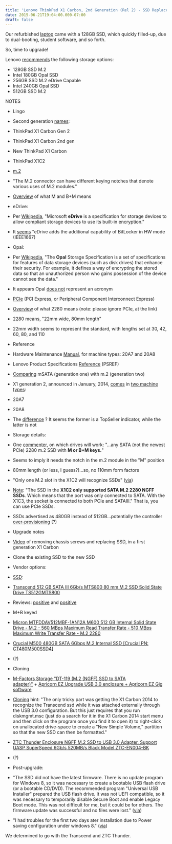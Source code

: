 ```yaml
---
title: 'Lenovo ThinkPad X1 Carbon, 2nd Generation (Rel 2) - SSD Replacement / Upgrade'
date: 2015-06-21T19:04:00.000-07:00
draft: false
---
```


Our refurbished [laptop](http://shop.lenovo.com/us/en/laptops/thinkpad/x-series/x1-carbon-2/#tab-tech_specs) came with a 128GB SSD, which quickly filled-up, due to dual-booting, student software, and so forth.  
  
So, time to upgrade!  
  
Lenovo [recommends](http://shop.lenovo.com/us/en/laptops/thinkpad/x-series/x1-carbon-2/#tab-tech_specs) the following storage options:  

*   128GB SSD M.2
*   Intel 180GB Opal SSD
*   256GB SSD M.2 eDrive Capable
*   Intel 240GB Opal SSD
*   512GB SSD M.2

NOTES

*   Lingo

*   Second generation [names](http://www.thinkscopes.com/2014/12/lenovo-thinkpad-x1-carbon-gen-2-review/):

*   ThinkPad X1 Carbon Gen 2
*   ThinkPad X1 Carbon 2nd gen
*   New ThinkPad X1 Carbon
*   ThinkPad X1C2

*   [m.2](https://en.wikipedia.org/wiki/M.2)

*   "The M.2 connector can have different keying notches that denote various uses of M.2 modules."
*   [Overview](https://en.wikipedia.org/wiki/M.2#Form_factors_and_keying) of what M and B+M means

*   eDrive: 

*   Per [Wikipedia](https://en.wikipedia.org/wiki/BitLocker#Availability), "Microsoft **eDrive** is a specification for storage devices to allow compliant storage devices to use its built-in encryption."
*   It [seems](https://forums.lenovo.com/t5/X-Series-ThinkPad-Laptops/256GB-eDrive-versus-240GB-OPAL/td-p/1412923) "eDrive adds the additional capability of BitLocker in HW mode (IEEE1667)

*   Opal: 

*   Per [Wikipedia](https://en.wikipedia.org/wiki/Opal_Storage_Specification), "The **Opal** Storage Specification is a set of specifications for features of data storage devices (such as disk drives) that enhance their security. For example, it defines a way of encrypting the stored data so that an unauthorized person who gains possession of the device cannot see the data."
*   It appears Opal [does not](http://opal%20is%20not%20an%20acronym./) represent an acronym

*   [PCIe](https://en.wikipedia.org/wiki/PCI_Express) (PCI Express, or Peripheral Component Interconnect Express)
*   [Overview](http://rog.asus.com/313352014/labels/guides/buying-an-m-2-ssd-how-to-tell-which-is-which/) of what 2280 means (note: please ignore PCIe, at the link)

*   2280 means, "22mm wide, 80mm length"
*   22mm width seems to represent the standard, with lengths set at 30, 42, 60, 80, and 110

*   Reference

*   Hardware Maintenance [Manual](http://download.lenovo.com/ibmdl/pub/pc/pccbbs/mobiles_pdf/x1carbon_2_hmm_en_sp40a26110_01.pdf), for machine types: 20A7 and 20A8
*   Lenovo Product Specifications [Reference](http://psref.lenovo.com/Product/158) (PSREF)
*   [Comparing](https://www.sata-io.org/sata-m2-card) mSATA (generation one) with m.2 (generation two)

*   X1 generation 2, announced in January, 2014, [comes](http://support.lenovo.com/fi/fi/find-product-name#thinkpad) in [two machine types](http://support.lenovo.com/us/en/documents/x1-carbon-help):

*   20A7
*   20A8
*   The [difference](https://forums.lenovo.com/t5/X-Series-ThinkPad-Laptops/X1C2-Difference-between-20A7-and-20A8/td-p/2106520) ? It seems the former is a TopSeller indicator, while the latter is not

*   Storage details:

*   One [commenter](https://forums.lenovo.com/t5/X-Series-ThinkPad-Laptops/X1-Carbon-2nd-Gen-SSD-Replace/m-p/1744927/highlight/true#M55543), on which drives will work: "...any SATA (not the newest PCIe) 2280 m.2 SSD with **M or B+M keys.**"
*   Seems to imply it needs the notch in the m.2 module in the "M" position
*   80mm length (or less, I guess?)...so, no 110mm form factors
*   "Only one M.2 slot in the X1C2 will recognize SSDs" ([via](http://www.amazon.com/forum/-/Tx1BZ1A9A2M9WEU/ref=ask_dp_dpmw_al_hza?asin=B00KLTPVV8))
*   [Note](http://www.thinkscopes.com/2015/01/lenovo-thinkpad-x1-carbon-gen-3-review-2/): "The SSD in the **X1C2 only supported SATA M.2 2280 NGFF SSDs**. Which means that the port was only connected to SATA. With the X1C3, the socket is connected to both PCIe and SATAIII." That is, you can use PCIe SSDs.
*   SSDs advertised as 480GB instead of 512GB...potentially the controller [over-provisioning](http://www.bit-tech.net/news/hardware/2012/02/27/lsi-boosts-ssd-capacities/) (?)

*   Upgrade notes

*   [Video](https://www.youtube.com/watch?v=oP_dm8AUIsg) of removing chassis screws and replacing SSD, in a first generation X1 Carbon
*   Clone the existing SSD to the new SSD

*   Vendor options:

*   [SSD](http://www.amazon.com/s/ref=sr_nr_p_n_feature_three_br_4?fst=as%3Aoff&rh=n%3A172282%2Cn%3A541966%2Cn%3A1292110011%2Cn%3A1292116011%2Ck%3Am.2+ssd+-msata%2Cp_n_feature_three_browse-bin%3A6797520011&keywords=m.2+ssd+-msata&ie=UTF8&qid=1434922512&rnid=6797515011):

*   [Transcend 512 GB SATA III 6Gb/s MTS800 80 mm M.2 SSD Solid State Drive TS512GMTS800](http://www.amazon.com/Transcend-MTS800-Solid-State-TS512GMTS800/dp/B00KLTPVV8/ref=sr_1_2?s=pc&ie=UTF8&qid=1434936157&sr=1-2&keywords=m.2+ssd+-msata+-pcie+sata+80mm)

*   Reviews: [positive](http://www.amazon.com/gp/customer-reviews/R3UU765SVQW3ND/ref=cm_cr_pr_rvw_ttl?ie=UTF8&ASIN=B00KLTPVV8) and [positive](http://www.amazon.com/gp/customer-reviews/R3LQKT0JZMJQTG/ref=cm_cr_pr_rvw_ttl?ie=UTF8&ASIN=B00KLTPVV8)
*   M+B keyed

*   [Micron MTFDDAV512MBF-1AN12A M600 512 GB Internal Solid State Drive - M.2 - 560 MBps Maximum Read Transfer Rate - 510 MBps Maximum Write Transfer Rate - M.2 2280](http://www.amazon.com/Micron-MTFDDAV512MBF-1AN12A-Internal-Solid-State/dp/B00VXNKAO4/ref=sr_1_18?s=pc&ie=UTF8&qid=1434926161&sr=1-18&keywords=m.2+ssd+-msata&refinements=p_n_feature_three_browse-bin%3A6797520011)
*   [Crucial M500 480GB SATA 6Gbps M.2 Internal SSD \[Crucial PN: CT480M500SSD4\]](http://www.amazon.com/Crucial-M500-480GB-6Gbps-Internal/dp/B00HBKM6UO/ref=cm_cr_pr_product_top?&ie=UTF8)
*   (?)

*   Cloning

*   [M-Factors Storage "DT-119 (M.2 (NGFF) SSD to SATA adapter)"](http://www.amazon.com/DT-119-NGFF-adapter-California-Stock/dp/B00FKCSMYY/ref=sr_1_2?s=pc&ie=UTF8&qid=1434934815&sr=1-2) + [Apricorn EZ Upgrade USB 3.0 enclosure + Apricorn EZ Gig software](http://www.amazon.com/Apricorn-EZ-Upgrade-Connection-Enclosure-EZ-UP3/dp/B005PU8T44/ref=sr_1_1?ie=UTF8&qid=1434934994&sr=8-1&keywords=Apricorn+EZ+Upgrade+USB+3.0+enclosure)  

*   [Cloning](http://www.amazon.com/review/R3UU765SVQW3ND/ref=cm_cr_rev_detmd_pl?ie=UTF8&asin=B00KLTPVV8&cdForum=Fx3UMVN9VDIU1RK&cdMsgID=Mx27AG2LOUNL56H&cdMsgNo=2&cdPage=1&cdSort=oldest&cdThread=Tx1Z55QOXH8PFR3&store=pc#Mx27AG2LOUNL56H) hint: "The only tricky part was getting the X1 Carbon 2014 to recognize the Transcend ssd while it was attached externally through the USB 3.0 configuration. But this just requires that you run diskmgmt.msc (just do a search for it in the X1 Carbon 2014 start menu and then click on the program once you find it to open it) to right-click on unallocated drive-space to create a "New Simple Volume," partition so that the new SSD can then be formatted."

*   [ZTC Thunder Enclosure NGFF M.2 SSD to USB 3.0 Adapter. Support UASP SuperSpeed 6Gb/s 520MB/s Black Model ZTC-EN004-BK](http://www.amazon.com/gp/product/B00KQ4LNJC/ref=pd_luc_rh_mrairec_01_01_t_img_lh?ie=UTF8&psc=1)
*   (?)

*   Post-upgrade:

*   "The SSD did not have the latest firmware. There is no update program for Windows 8, so it was necessary to create a bootable USB flash drive (or a bootable CD/DVD). The recommended program "Universal USB Installer" prepared the USB flash drive. It was not UEFI compatible, so it was necessary to temporarily disable Secure Boot and enable Legacy Boot mode. This was not difficult for me, but it could be for others. The firmware update was successful and no files were lost." ([via](http://www.amazon.com/review/R2R3G7JYJZ7SCO/ref=cm_cr_rdp_perm?ie=UTF8&ASIN=B00HBKM6UO))
*   "I had troubles for the first two days ater installation due to Power saving configuration under windows 8." ([via](http://www.amazon.com/review/R1F16MOPRQ1ZZR/ref=cm_cr_dp_title?ie=UTF8&ASIN=B00HBKM6UO&channel=detail-glance&nodeID=541966&store=pc))

We determined to go with the Transcend and ZTC Thunder.
